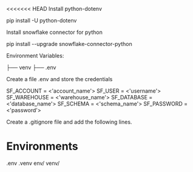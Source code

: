<<<<<<< HEAD
Install python-dotenv

pip install -U python-dotenv


Install snowflake connector for python 

pip install --upgrade snowflake-connector-python


Environment Variables:

├── venv
├── .env

Create a file .env and store the credentials

SF_ACCOUNT    = <'account_name'>
SF_USER       = <'username'>
SF_WAREHOUSE  = <'warehouse_name'>
SF_DATABASE   = <'database_name'>
SF_SCHEMA     = <'schema_name'>
SF_PASSWORD   = <'password'>

Create a .gitignore file and add the following lines.

# Environments
.env
.venv
env/
venv/


